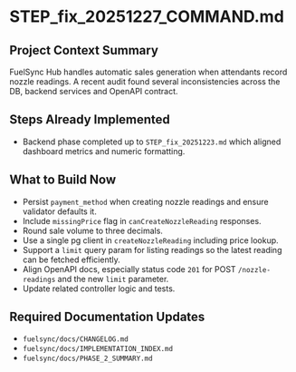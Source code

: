 # STEP_fix_20251227_COMMAND.md

## Project Context Summary
FuelSync Hub handles automatic sales generation when attendants record nozzle readings. A recent audit found several inconsistencies across the DB, backend services and OpenAPI contract.

## Steps Already Implemented
- Backend phase completed up to `STEP_fix_20251223.md` which aligned dashboard metrics and numeric formatting.

## What to Build Now
- Persist `payment_method` when creating nozzle readings and ensure validator defaults it.
- Include `missingPrice` flag in `canCreateNozzleReading` responses.
- Round sale volume to three decimals.
- Use a single pg client in `createNozzleReading` including price lookup.
- Support a `limit` query param for listing readings so the latest reading can be fetched efficiently.
- Align OpenAPI docs, especially status code `201` for POST `/nozzle-readings` and the new `limit` parameter.
- Update related controller logic and tests.

## Required Documentation Updates
- `fuelsync/docs/CHANGELOG.md`
- `fuelsync/docs/IMPLEMENTATION_INDEX.md`
- `fuelsync/docs/PHASE_2_SUMMARY.md`
